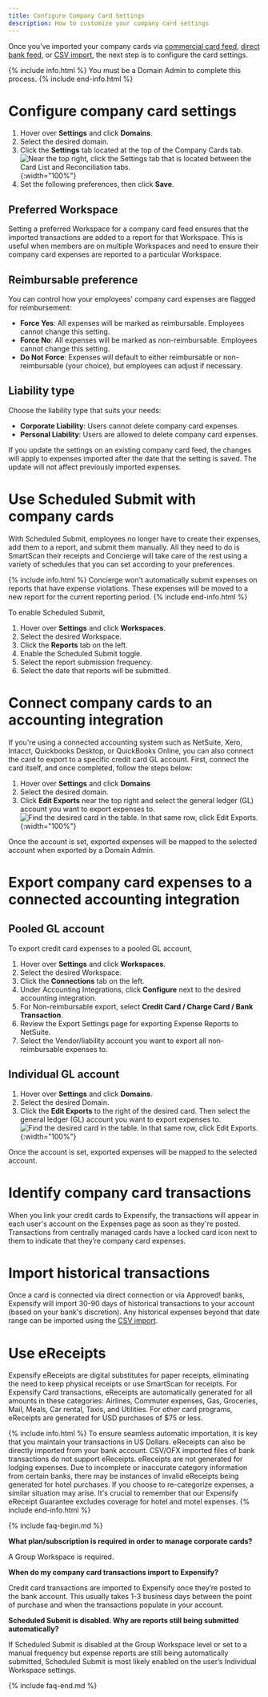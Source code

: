 ```yaml
---
title: Configure Company Card Settings
description: How to customize your company card settings
---
```


Once you’ve imported your company cards via [commercial card feed](https://help.expensify.com/articles/expensify-classic/connect-credit-cards/company-cards/Commercial-Card-Feeds), [direct bank feed](https://help.expensify.com/articles/expensify-classic/connect-credit-cards/company-cards/Direct-Bank-Connections), or [CSV import](https://help.expensify.com/articles/expensify-classic/connect-credit-cards/company-cards/CSV-Import), the next step is to configure the card settings. 

{% include info.html %}
You must be a Domain Admin to complete this process.
{% include end-info.html %}

# Configure company card settings

1. Hover over **Settings** and click **Domains**.
2. Select the desired domain.
3. Click the **Settings** tab located at the top of the Company Cards tab.
![Near the top right, click the Settings tab that is located between the Card List and Reconciliation tabs.](https://help.expensify.com/assets/images/compcard-01.png){:width="100%"} 
5. Set the following preferences, then click **Save**.

## Preferred Workspace

Setting a preferred Workspace for a company card feed ensures that the imported transactions are added to a report for that Workspace. This is useful when members are on multiple Workspaces and need to ensure their company card expenses are reported to a particular Workspace.

## Reimbursable preference

You can control how your employees' company card expenses are flagged for reimbursement:

- **Force Yes**: All expenses will be marked as reimbursable. Employees cannot change this setting.
- **Force No**: All expenses will be marked as non-reimbursable. Employees cannot change this setting.
- **Do Not Force**: Expenses will default to either reimbursable or non-reimbursable (your choice), but employees can adjust if necessary.

## Liability type

Choose the liability type that suits your needs:

- **Corporate Liability**: Users cannot delete company card expenses.
- **Personal Liability**: Users are allowed to delete company card expenses.

If you update the settings on an existing company card feed, the changes will apply to expenses imported after the date that the setting is saved. The update will not affect previously imported expenses.

# Use Scheduled Submit with company cards

With Scheduled Submit, employees no longer have to create their expenses, add them to a report, and submit them manually. All they need to do is SmartScan their receipts and Concierge will take care of the rest using a variety of schedules that you can set according to your preferences.

{% include info.html %}
Concierge won't automatically submit expenses on reports that have expense violations. These expenses will be moved to a new report for the current reporting period.
{% include end-info.html %}

To enable Scheduled Submit,

1. Hover over **Settings** and click **Workspaces**.
2. Select the desired Workspace.
3. Click the **Reports** tab on the left.
4. Enable the Scheduled Submit toggle.
5. Select the report submission frequency.
6. Select the date that reports will be submitted.  

# Connect company cards to an accounting integration

If you're using a connected accounting system such as NetSuite, Xero, Intacct, Quickbooks Desktop, or QuickBooks Online, you can also connect the card to export to a specific credit card GL account. First, connect the card itself, and once completed, follow the steps below:

1. Hover over **Settings** and click **Domains**
2. Select the desired domain.
3. Click **Edit Exports** near the top right and select the general ledger (GL) account you want to export expenses to.
![Find the desired card in the table. In that same row, click Edit Exports.](https://help.expensify.com/assets/images/cardfeeds-02.png){:width="100%"} 

Once the account is set, exported expenses will be mapped to the selected account when exported by a Domain Admin.

# Export company card expenses to a connected accounting integration

## Pooled GL account 

To export credit card expenses to a pooled GL account,

1. Hover over **Settings** and click **Workspaces**.
2. Select the desired Workspace.
3. Click the **Connections** tab on the left.
4. Under Accounting Integrations, click **Configure** next to the desired accounting integration.
5. For Non-reimbursable export, select **Credit Card / Charge Card / Bank Transaction**.
6. Review the Export Settings page for exporting Expense Reports to NetSuite.
7. Select the Vendor/liability account you want to export all non-reimbursable expenses to.

## Individual GL account 

1. Hover over **Settings** and click **Domains**.
2. Select the desired Domain.
3. Click the **Edit Exports** to the right of the desired card. Then select the general ledger (GL) account you want to export expenses to.
![Find the desired card in the table. In that same row, click Edit Exports.](https://help.expensify.com/assets/images/cardfeeds-02.png){:width="100%"} 

Once the account is set, exported expenses will be mapped to the selected account.

# Identify company card transactions

When you link your credit cards to Expensify, the transactions will appear in each user's account on the Expenses page as soon as they're posted. Transactions from centrally managed cards have a locked card icon next to them to indicate that they’re company card expenses.

# Import historical transactions 

Once a card is connected via direct connection or via Approved! banks, Expensify will import 30-90 days of historical transactions to your account (based on your bank's discretion). Any historical expenses beyond that date range can be imported using the [CSV import](https://help.expensify.com/articles/expensify-classic/connect-credit-cards/company-cards/CSV-Import). 

# Use eReceipts 

Expensify eReceipts are digital substitutes for paper receipts, eliminating the need to keep physical receipts or use SmartScan for receipts. For Expensify Card transactions, eReceipts are automatically generated for all amounts in these categories: Airlines, Commuter expenses, Gas, Groceries, Mail, Meals, Car rental, Taxis, and Utilities. For other card programs, eReceipts are generated for USD purchases of $75 or less.

{% include info.html %}
To ensure seamless automatic importation, it is key that you maintain your transactions in US Dollars. eReceipts can also be directly imported from your bank account. CSV/OFX imported files of bank transactions do not support eReceipts. eReceipts are not generated for lodging expenses. Due to incomplete or inaccurate category information from certain banks, there may be instances of invalid eReceipts being generated for hotel purchases. If you choose to re-categorize expenses, a similar situation may arise. It's crucial to remember that our Expensify eReceipt Guarantee excludes coverage for hotel and motel expenses.
{% include end-info.html %}

{% include faq-begin.md %}

**What plan/subscription is required in order to manage corporate cards?**

A Group Workspace is required. 

**When do my company card transactions import to Expensify?**

Credit card transactions are imported to Expensify once they’re posted to the bank account. This usually takes 1-3 business days between the point of purchase and when the transactions populate in your account.

**Scheduled Submit is disabled. Why are reports still being submitted automatically?**

If Scheduled Submit is disabled at the Group Workspace level or set to a manual frequency but expense reports are still being automatically submitted, Scheduled Submit is most likely enabled on the user’s Individual Workspace settings. 

{% include faq-end.md %}
